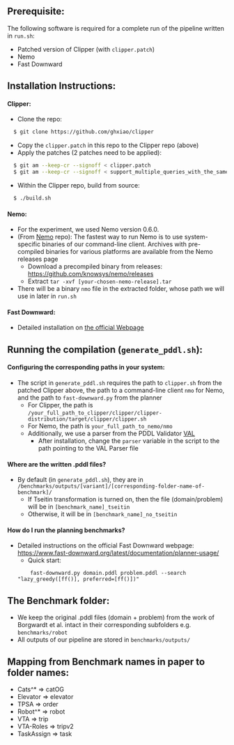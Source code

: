 ## Prerequisite:

The following software is required for a complete run of the pipeline written in `run.sh`:
- Patched version of Clipper (with `clipper.patch`)
- Nemo
- Fast Downward

## Installation Instructions:
#### Clipper:
* Clone the repo:
```sh
  $ git clone https://github.com/ghxiao/clipper
```
* Copy the `clipper.patch` in this repo to the Clipper repo (above)
* Apply the patches (2 patches need to be applied):
```sh
  $ git am --keep-cr --signoff < clipper.patch
  $ git am --keep-cr --signoff < support_multiple_queries_with_the_same_body.patch
```
* Within the Clipper repo, build from source:
```sh
  $ ./build.sh
```

#### Nemo:
* For the experiment, we used Nemo version 0.6.0.
* (From [Nemo](https://github.com/knowsys/nemo) repo): The fastest way to run Nemo is to use system-specific binaries of our command-line client. Archives with pre-compiled binaries for various platforms are available from the Nemo releases page
  - Download a precompiled binary from releases: https://github.com/knowsys/nemo/releases
  - Extract `tar -xvf [your-chosen-nemo-release].tar`
* There will be a binary `nmo` file in the extracted folder, whose path we will use in later in `run.sh`

#### Fast Downward:
* Detailed installation on [the official Webpage](https://www.fast-downward.org/latest/documentation/quick-start/)


## Running the compilation (`generate_pddl.sh`):

#### Configuring the corresponding paths in your system:
* The script in `generate_pddl.sh` requires the path to `clipper.sh` from the patched Clipper above, the path to a command-line client `nmo` for Nemo, and the path to `fast-downward.py` from the planner
  * For Clipper, the path is `/your_full_path_to_clipper/clipper/clipper-distribution/target/clipper/clipper.sh`
  * For Nemo, the path is `your_full_path_to_nemo/nmo`
  * Additionally, we use a parser from the PDDL Validator [VAL](https://github.com/KCL-Planning/VAL)
    - After installation, change the `parser` variable in the script to the path pointing to the VAL Parser file

#### Where are the written .pddl files?
* By default (in `generate_pddl.sh`), they are in `/benchmarks/outputs/[variant]/[corresponding-folder-name-of-benchmark]/`
  * If Tseitin transformation is turned on, then the file (domain/problem) will be in `[benchmark_name]_tseitin`
  * Otherwise, it will be in `[benchmark_name]_no_tseitin`

#### How do I run the planning benchmarks?
* Detailed instructions on the official Fast Downward webpage: https://www.fast-downward.org/latest/documentation/planner-usage/
    - Quick start:
    ``` shell
        fast-downward.py domain.pddl problem.pddl --search "lazy_greedy([ff()], preferred=[ff()])"
    ```

## The Benchmark folder:
* We keep the original .pddl files (domain + problem) from the work of Borgwardt et al. intact in their corresponding subfolders e.g. `benchmarks/robot`
* All outputs of our pipeline are stored in `benchmarks/outputs/`

## Mapping from Benchmark names in paper to folder names:

* Cats^* => catOG
* Elevator => elevator
* TPSA => order
* Robot^* => robot
* VTA => trip
* VTA-Roles => tripv2
* TaskAssign => task
